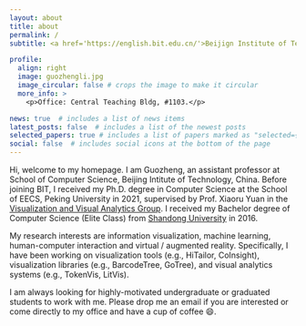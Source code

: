 ```yaml
---
layout: about
title: about
permalink: /
subtitle: <a href='https://english.bit.edu.cn/'>Beijign Institute of Technology</a>

profile:
  align: right
  image: guozhengli.jpg
  image_circular: false # crops the image to make it circular
  more_info: >
    <p>Office: Central Teaching Bldg, #1103.</p>

news: true  # includes a list of news items
latest_posts: false  # includes a list of the newest posts
selected_papers: true # includes a list of papers marked as "selected={true}"
social: false  # includes social icons at the bottom of the page
---
```


Hi, welcome to my homepage. I am Guozheng, an assistant professor at School of Computer Science, Beijing Intitute of Technology, China. Before joining BIT, I received my Ph.D. degree in Computer Science at the School of EECS, Peking University in 2021, supervised by Prof. Xiaoru Yuan in the <a href='https://vis.pku.edu.cn/wiki/'>Visualization and Visual Analytics Group</a>. I received my Bachelor degree of Computer Science (Elite Class) from <a href='https://en.sdu.edu.cn/'>Shandong University</a> in 2016. 

My research interests are information visualization, machine learning, human-computer interaction and virtual / augmented reality. Specifically, I have been working on visualization tools (e.g., HiTailor, CoInsight), visualization libraries (e.g., BarcodeTree, GoTree), and visual analytics systems (e.g., TokenVis, LitVis).

I am always looking for highly-motivated undergraduate or graduated students to work with me. Please drop me an email if you are interested or come directly to my office and have a cup of coffee :smile:.


<!-- Write your biography here. Tell the world about yourself. Link to your favorite [subreddit](http://reddit.com). You can put a picture in, too. The code is already in, just name your picture `prof_pic.jpg` and put it in the `img/` folder.

Put your address / P.O. box / other info right below your picture. You can also disable any of these elements by editing `profile` property of the YAML header of your `_pages/about.md`. Edit `_bibliography/papers.bib` and Jekyll will render your [publications page](/al-folio/publications/) automatically.

Link to your social media connections, too. This theme is set up to use [Font Awesome icons](https://fontawesome.com/) and [Academicons](https://jpswalsh.github.io/academicons/), like the ones below. Add your Facebook, Twitter, LinkedIn, Google Scholar, or just disable all of them. -->